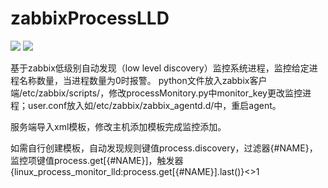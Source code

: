# zabbixProcessLLD
![](https://img.shields.io/badge/zabbix-4.0-green) ![](https://img.shields.io/badge/python-3.6-green)

基于zabbix低级别自动发现（low level discovery）监控系统进程，监控给定进程名称数量，当进程数量为0时报警。
python文件放入zabbix客户端/etc/zabbix/scripts/，修改processMonitory.py中monitor_key更改监控进程；user.conf放入如/etc/zabbix/zabbix_agentd.d/中，重启agent。

服务端导入xml模板，修改主机添加模板完成监控添加。

如需自行创建模板，自动发现规则键值process.discovery，过滤器{#NAME}，监控项键值process.get[{#NAME}]，触发器{linux_process_monitor_lld:process.get[{#NAME}].last()}<>1